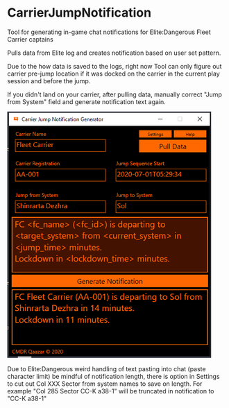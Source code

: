 # CarrierJumpNotification
Tool for generating in-game chat notifications for Elite:Dangerous Fleet Carrier captains

Pulls data from Elite log and creates notification based on user set pattern.

Due to the how data is saved to the logs, right now Tool can only figure out carrier pre-jump location if it was docked on the carrier in the current play session and before the jump.

If you didn't land on your carrier, after pulling data, manually correct "Jump from System" field and generate notification text again.

![Tool Window](https://raw.githubusercontent.com/SeaCrow/CarrierJumpNotification/master/Misc/WindowImage.png)

Due to Elite:Dangerous weird handling of text pasting into chat (paste character limit) be mindful of notification length, there is option in Settings to cut out Col XXX Sector from system names to save on length. 
For example "Col 285 Sector CC-K a38-1" will be truncated in notification to "CC-K a38-1"

